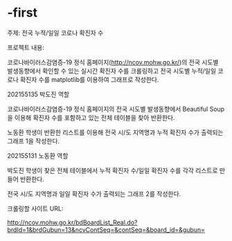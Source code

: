 # -first
주제: 전국 누적/일일 코로나 확진자 수



프로젝트 내용:

코로나바이러스감염증-19 정식 홈페이지(http://ncov.mohw.go.kr/)의 전국 시도별 발생동향에서 확인할 수 있는 실시간 확진자 수를 크롤링하고 전국 시도별 누적/일일 코로나 확진자 수를 matplotlib를 이용하여 그래프로 작성한다.



202155135 박도진 역할

코로나바이러스감염증-19 정식 홈페이지의 전국 시도별 발생동향에서 Beautiful Soup을 이용해 확진자 수를 포함하고 있는 전체 테이블을 찾아 반환한다.

노동환 학생이 반환한 리스트를 이용해 전국 시/도 지역명과 누적 확진자 수가 출력되는 그래프 1을 작성한다.



202155131 노동환 역할

박도진 학생이 찾은 전체 테이블에서 누적 확진자 수/일일 확진자 수를 각각 리스트로 만들어 반환한다.

전국 시/도 지역명과 일일 확진자 수가 출력되는 그래프 2를 작성한다.



크롤링할 사이트 URL:

http://ncov.mohw.go.kr/bdBoardList_Real.do?brdId=1&brdGubun=13&ncvContSeq=&contSeq=&board_id=&gubun=